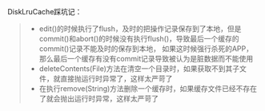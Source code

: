 DiskLruCache踩坑记：
> * edit()的时候执行了flush，及时的把操作记录保存到了本地，但是commit()和abort()的时候没有执行flush()，导致最后一个缓存的commit()记录不能及时的保存到本地， 如果这时候强行杀死的APP，那么最后一个缓存有没有commit记录导致被认为是脏数据而不能使用
>* deleteContents(File)方法在清空一个目录时，如果获取不到其子文件，就直接抛运行时异常了，这样太严苛了
>* 在执行remove(String)方法删除一个缓存时，如果缓存文件已经不存在了就会抛出运行时异常，这样太严苛了

